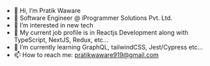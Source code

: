 - 👋 Hi, I’m Pratik Waware
- 🏢 Software Engineer @ iProgrammer Solutions Pvt. Ltd.
- 👀 I’m interested in new tech
- 🌱 My current job profile is in Reactjs Development along with TypeScript, NextJS, Redux, etc...
- 🌱 I’m currently learning GraphQL, tailwindCSS, Jest/Cypress etc...
- 📫 How to reach me: pratikwaware919@gmail.com

<!---
pratikwaware/pratikwaware is a ✨ special ✨ repository because its `README.md` (this file) appears on your GitHub profile.
You can click the Preview link to take a look at your changes.
--->
